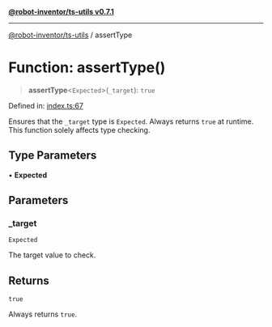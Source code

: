 [**@robot-inventor/ts-utils v0.7.1**](../README.md)

***

[@robot-inventor/ts-utils](../README.md) / assertType

# Function: assertType()

> **assertType**\<`Expected`\>(`_target`): `true`

Defined in: [index.ts:67](https://github.com/Robot-Inventor/ts-utils/blob/ad2e1d60c0ccfd090c9dc7d5610dfc4951fff7dc/src/index.ts#L67)

Ensures that the `_target` type is `Expected`.
Always returns `true` at runtime. This function solely affects type checking.

## Type Parameters

• **Expected**

## Parameters

### \_target

`Expected`

The target value to check.

## Returns

`true`

Always returns `true`.

